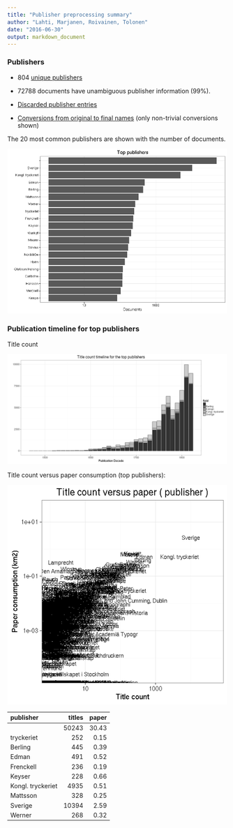 ```yaml
---
title: "Publisher preprocessing summary"
author: "Lahti, Marjanen, Roivainen, Tolonen"
date: "2016-06-30"
output: markdown_document
---
```



### Publishers

 * 804 [unique publishers](output.tables/publisher_accepted.csv)

 * 72788 documents have unambiguous publisher information (99%). 

 * [Discarded publisher entries](output.tables/publisher_discarded.csv)

 * [Conversions from original to final names](output.tables/publisher_conversion_nontrivial.csv) (only non-trivial conversions shown)


The 20 most common publishers are shown with the number of documents. 

![plot of chunk summarypublisher2](figure/summarypublisher2-1.png)

### Publication timeline for top publishers

Title count

![plot of chunk summaryTop10pubtimeline](figure/summaryTop10pubtimeline-1.png)



Title count versus paper consumption (top publishers):

![plot of chunk publishertitlespapers](figure/publishertitlespapers-1.png)

|publisher         | titles| paper|
|:-----------------|------:|-----:|
|                  |  50243| 30.43|
|tryckeriet        |    252|  0.15|
|Berling           |    445|  0.39|
|Edman             |    491|  0.52|
|Frenckell         |    236|  0.19|
|Keyser            |    228|  0.66|
|Kongl. tryckeriet |   4935|  0.51|
|Mattsson          |    328|  0.25|
|Sverige           |  10394|  2.59|
|Werner            |    268|  0.32|
